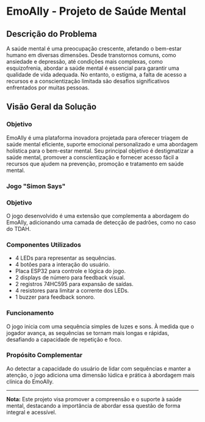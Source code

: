 # EmoAlly - Projeto de Saúde Mental

## Descrição do Problema
A saúde mental é uma preocupação crescente, afetando o bem-estar humano em diversas dimensões. Desde transtornos comuns, como ansiedade e depressão, até condições mais complexas, como esquizofrenia, abordar a saúde mental é essencial para garantir uma qualidade de vida adequada. No entanto, o estigma, a falta de acesso a recursos e a conscientização limitada são desafios significativos enfrentados por muitas pessoas.

## Visão Geral da Solução

### Objetivo
EmoAlly é uma plataforma inovadora projetada para oferecer triagem de saúde mental eficiente, suporte emocional personalizado e uma abordagem holística para o bem-estar mental. Seu principal objetivo é destigmatizar a saúde mental, promover a conscientização e fornecer acesso fácil a recursos que ajudem na prevenção, promoção e tratamento em saúde mental.

### Jogo "Simon Says" 

### Objetivo
O jogo desenvolvido é uma extensão que complementa a abordagem do EmoAlly, adicionando uma camada de detecção de padrões, como no caso do TDAH.

### Componentes Utilizados
- 4 LEDs para representar as sequências.
- 4 botões para a interação do usuário.
- Placa ESP32 para controle e lógica do jogo.
- 2 displays de número para feedback visual.
- 2 registros 74HC595 para expansão de saídas.
- 4 resistores para limitar a corrente dos LEDs.
- 1 buzzer para feedback sonoro.

### Funcionamento
O jogo inicia com uma sequência simples de luzes e sons. À medida que o jogador avança, as sequências se tornam mais longas e rápidas, desafiando a capacidade de repetição e foco.

### Propósito Complementar
Ao detectar a capacidade do usuário de lidar com sequências e manter a atenção, o jogo adiciona uma dimensão lúdica e prática à abordagem mais clínica do EmoAlly.

---

**Nota:** Este projeto visa promover a compreensão e o suporte à saúde mental, destacando a importância de abordar essa questão de forma integral e acessível.
